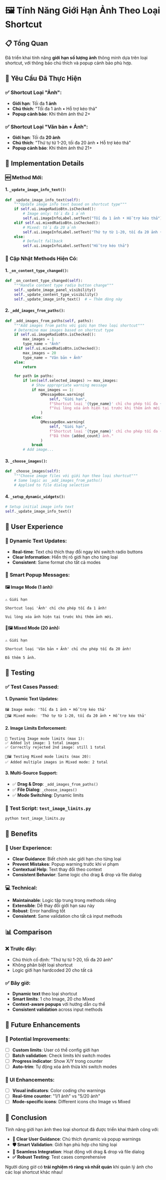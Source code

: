 # 🖼️ Tính Năng Giới Hạn Ảnh Theo Loại Shortcut

## 📋 Tổng Quan

Đã triển khai tính năng **giới hạn số lượng ảnh** thông minh dựa trên loại shortcut, với thông báo chú thích và popup cảnh báo phù hợp.

## 🎯 Yêu Cầu Đã Thực Hiện

### ✅ **Shortcut Loại "Ảnh"**:
- **Giới hạn**: Tối đa **1 ảnh**
- **Chú thích**: "Tối đa 1 ảnh • Hỗ trợ kéo thả"
- **Popup cảnh báo**: Khi thêm ảnh thứ 2+

### ✅ **Shortcut Loại "Văn bản + Ảnh"**:
- **Giới hạn**: Tối đa **20 ảnh**
- **Chú thích**: "Thứ tự từ 1-20, tối đa 20 ảnh • Hỗ trợ kéo thả"
- **Popup cảnh báo**: Khi thêm ảnh thứ 21+

## 🔧 Implementation Details

### 🆕 **Method Mới**:

#### 1. `_update_image_info_text()`:
```python
def _update_image_info_text(self):
    """Update image info text based on shortcut type"""
    if self.ui.imageRadioBtn.isChecked():
        # Image only: tối đa 1 ảnh
        self.ui.imageInfoLabel.setText("Tối đa 1 ảnh • Hỗ trợ kéo thả")
    elif self.ui.mixedRadioBtn.isChecked():
        # Mixed: tối đa 20 ảnh
        self.ui.imageInfoLabel.setText("Thứ tự từ 1-20, tối đa 20 ảnh • Hỗ trợ kéo thả")
    else:
        # Default fallback
        self.ui.imageInfoLabel.setText("Hỗ trợ kéo thả")
```

### 🔄 **Cập Nhật Methods Hiện Có**:

#### 1. `_on_content_type_changed()`:
```python
def _on_content_type_changed(self):
    """Handle content type radio button change"""
    self._update_image_panel_visibility()
    self._update_content_type_visibility()
    self._update_image_info_text()  # ← Thêm dòng này
```

#### 2. `_add_images_from_paths()`:
```python
def _add_images_from_paths(self, paths):
    """Add images from paths với giới hạn theo loại shortcut"""
    # Determine max images based on shortcut type
    if self.ui.imageRadioBtn.isChecked():
        max_images = 1
        type_name = "Ảnh"
    elif self.ui.mixedRadioBtn.isChecked():
        max_images = 20
        type_name = "Văn bản + Ảnh"
    else:
        return
    
    for path in paths:
        if len(self.selected_images) >= max_images:
            # Show appropriate warning message
            if max_images == 1:
                QMessageBox.warning(
                    self, "Giới hạn", 
                    f"Shortcut loại '{type_name}' chỉ cho phép tối đa {max_images} ảnh!\n\n"
                    f"Vui lòng xóa ảnh hiện tại trước khi thêm ảnh mới."
                )
            else:
                QMessageBox.warning(
                    self, "Giới hạn", 
                    f"Shortcut loại '{type_name}' chỉ cho phép tối đa {max_images} ảnh!\n\n"
                    f"Đã thêm {added_count} ảnh."
                )
            break
        # Add image...
```

#### 3. `_choose_images()`:
```python
def _choose_images(self):
    """Choose image files với giới hạn theo loại shortcut"""
    # Same logic as _add_images_from_paths()
    # Applied to file dialog selection
```

#### 4. `_setup_dynamic_widgets()`:
```python
# Setup initial image info text
self._update_image_info_text()
```

## 🎨 User Experience

### 📝 **Dynamic Text Updates**:
- **Real-time**: Text chú thích thay đổi ngay khi switch radio buttons
- **Clear Information**: Hiển thị rõ giới hạn cho từng loại
- **Consistent**: Same format cho tất cả modes

### 💬 **Smart Popup Messages**:

#### 🖼️ **Image Mode** (1 ảnh):
```
⚠️ Giới hạn

Shortcut loại 'Ảnh' chỉ cho phép tối đa 1 ảnh!

Vui lòng xóa ảnh hiện tại trước khi thêm ảnh mới.
```

#### 📝🖼️ **Mixed Mode** (20 ảnh):
```
⚠️ Giới hạn

Shortcut loại 'Văn bản + Ảnh' chỉ cho phép tối đa 20 ảnh!

Đã thêm 5 ảnh.
```

## 🧪 Testing

### ✅ **Test Cases Passed**:

#### 1. **Dynamic Text Updates**:
```
🖼️ Image mode: 'Tối đa 1 ảnh • Hỗ trợ kéo thả'
📝🖼️ Mixed mode: 'Thứ tự từ 1-20, tối đa 20 ảnh • Hỗ trợ kéo thả'
```

#### 2. **Image Limits Enforcement**:
```
📸 Testing Image mode limits (max 1):
✅ Added 1st image: 1 total images
✅ Correctly rejected 2nd image: still 1 total

📝🖼️ Testing Mixed mode limits (max 20):
✅ Added multiple images in Mixed mode: 2 total
```

#### 3. **Multi-Source Support**:
- ✅ **Drag & Drop**: `_add_images_from_paths()`
- ✅ **File Dialog**: `_choose_images()`
- ✅ **Mode Switching**: Dynamic limits

### 🧪 **Test Script**: `test_image_limits.py`
```bash
python test_image_limits.py
```

## 🎯 Benefits

### 👥 **User Experience**:
- **Clear Guidance**: Biết chính xác giới hạn cho từng loại
- **Prevent Mistakes**: Popup warning trước khi vi phạm
- **Contextual Help**: Text thay đổi theo context
- **Consistent Behavior**: Same logic cho drag & drop và file dialog

### 💻 **Technical**:
- **Maintainable**: Logic tập trung trong methods riêng
- **Extensible**: Dễ thay đổi giới hạn sau này
- **Robust**: Error handling tốt
- **Consistent**: Same validation cho tất cả input methods

## 📊 Comparison

### ❌ **Trước đây**:
- Chú thích cố định: "Thứ tự từ 1-20, tối đa 20 ảnh"
- Không phân biệt loại shortcut
- Logic giới hạn hardcoded 20 cho tất cả

### ✅ **Bây giờ**:
- **Dynamic text** theo loại shortcut
- **Smart limits**: 1 cho Image, 20 cho Mixed
- **Context-aware popups** với hướng dẫn cụ thể
- **Consistent validation** across input methods

## 🚀 Future Enhancements

### 🔮 **Potential Improvements**:
- [ ] **Custom limits**: User có thể config giới hạn
- [ ] **Batch validation**: Check limits khi switch modes
- [ ] **Progress indicator**: Show X/Y trong counter
- [ ] **Auto-trim**: Tự động xóa ảnh thừa khi switch modes

### 🎨 **UI Enhancements**:
- [ ] **Visual indicators**: Color coding cho warnings
- [ ] **Real-time counter**: "1/1 ảnh" vs "5/20 ảnh"
- [ ] **Mode-specific icons**: Different icons cho Image vs Mixed

## 📝 **Conclusion**

Tính năng giới hạn ảnh theo loại shortcut đã được triển khai thành công với:

- **🎯 Clear User Guidance**: Chú thích dynamic và popup warnings
- **🛡️ Smart Validation**: Giới hạn phù hợp cho từng loại
- **🔄 Seamless Integration**: Hoạt động với drag & drop và file dialog
- **✅ Robust Testing**: Test cases comprehensive

Người dùng giờ có **trải nghiệm rõ ràng và nhất quán** khi quản lý ảnh cho các loại shortcut khác nhau! 